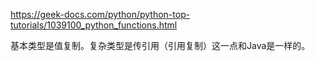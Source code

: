 https://geek-docs.com/python/python-top-tutorials/1039100_python_functions.html



基本类型是值复制。复杂类型是传引用（引用复制）这一点和Java是一样的。

